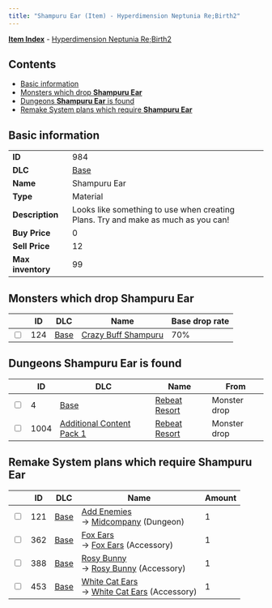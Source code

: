 ```yaml
---
title: "Shampuru Ear (Item) - Hyperdimension Neptunia Re;Birth2"
---
```


[**Item Index**](/neptunia/rb2/item/index.html) - [Hyperdimension Neptunia Re;Birth2](/neptunia/rb2)

## Contents

- [Basic information](#basic-information)
- [Monsters which drop **Shampuru Ear**](#monsters-which-drop-shampuru-ear)
- [Dungeons **Shampuru Ear** is found](#dungeons-shampuru-ear-is-found)
- [Remake System plans which require **Shampuru Ear**](#remake-system-plans-which-require-shampuru-ear)

## Basic information

|   |   |
| -- | -- |
| **ID** | 984 |
| **DLC** | [Base](/neptunia/rb2/dlc/0-base.html) |
| **Name** | Shampuru Ear |
| **Type** | Material |
| **Description** | Looks like something to use when creating Plans. Try and make as much as you can! |
| **Buy Price** | 0 |
| **Sell Price** | 12 |
| **Max inventory** | 99 |

## Monsters which drop **Shampuru Ear**

|    | ID | DLC | Name | Base drop rate |
| -- | -- | --- | ---- | -------------- |
| <input type="checkbox" id="rb2-monster-0-124" class="trackbox" /> | 124 | [Base](/neptunia/rb2/dlc/0-base.html) | [Crazy Buff Shampuru](/neptunia/rb2/monster/0-124-crazy-buff-shampuru.html) | 70% |

## Dungeons **Shampuru Ear** is found

|    | ID | DLC | Name | From |
| -- | -- | --- | ---- | ---- |
| <input type="checkbox" id="rb2-dungeon-0-4" class="trackbox" /> | 4 | [Base](/neptunia/rb2/dlc/0-base.html) | [Rebeat Resort](/neptunia/rb2/dungeon/0-4-rebeat-resort.html) | Monster drop |
| <input type="checkbox" id="rb2-dungeon-3-1004" class="trackbox" /> | 1004 | [Additional Content Pack 1](/neptunia/rb2/dlc/3-pack1.html) | [Rebeat Resort](/neptunia/rb2/dungeon/3-1004-rebeat-resort.html) | Monster drop |

## Remake System plans which require **Shampuru Ear**

|    | ID | DLC | Name | Amount |
| -- | -- | --- | ---- | ------ |
| <input type="checkbox" id="rb2-remake-0-121" class="trackbox" /> | 121 | [Base](/neptunia/rb2/dlc/0-base.html) | [Add Enemies](/neptunia/rb2/remake/0-121-add-enemies.html)<br />→ [Midcompany](/neptunia/rb2/dungeon/0-6-midcompany.html) (Dungeon) | 1 |
| <input type="checkbox" id="rb2-remake-0-362" class="trackbox" /> | 362 | [Base](/neptunia/rb2/dlc/0-base.html) | [Fox Ears](/neptunia/rb2/remake/0-362-fox-ears.html)<br />→ [Fox Ears](/neptunia/rb2/item/0-2196-fox-ears.html) (Accessory) | 1 |
| <input type="checkbox" id="rb2-remake-0-388" class="trackbox" /> | 388 | [Base](/neptunia/rb2/dlc/0-base.html) | [Rosy Bunny](/neptunia/rb2/remake/0-388-rosy-bunny.html)<br />→ [Rosy Bunny](/neptunia/rb2/item/0-2290-rosy-bunny.html) (Accessory) | 1 |
| <input type="checkbox" id="rb2-remake-0-453" class="trackbox" /> | 453 | [Base](/neptunia/rb2/dlc/0-base.html) | [White Cat Ears](/neptunia/rb2/remake/0-453-white-cat-ears.html)<br />→ [White Cat Ears](/neptunia/rb2/item/0-2384-white-cat-ears.html) (Accessory) | 1 |